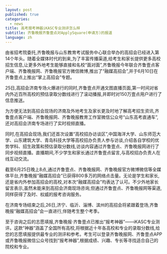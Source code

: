 ```yaml
---
layout: post
published: true
categories:
  - news
title: 高考报考神器iKASC专业测评怎么样
subtitle: 齐鲁晚报齐鲁壹点对ApplySquare(申请方)的报道
language: zh
---
```

由省招考院委托,齐鲁晚报与山东教育考试服务中心联合举办的高招会已经进入第14个年头。随着全媒体时代的到来,为了丰富传播渠道,给考生和家长提供更多高校招生信息,让更多外地考生能够直接和名校“面对面”,齐鲁晚报今年联合齐鲁壹点客户端、齐鲁晚报网、齐鲁晚报官方微信微博,推出了“融媒高招会”,并于6月10日在齐鲁壹点上推出“掌上高招会”专题。
 
25日,高招会济南专场火爆进行的同时,齐鲁壹点开通文图直播页面,第一时间对省内外近百所高校的预估录取分数线进行了滚动播报,并即时对150万壹点用户进行了信息推送。
 
为方便无法到高招会现场的济南及外地考生及家长更及时地了解高考招生资讯,齐鲁壹点客户端、齐鲁晚报网、齐鲁晚报教育工作室微信公众号“山东高考直通车”,还对高招会济南专场进行了实时视频直播。
 
同时,在高招会现场,我们还首次设置“高校招办访谈区”,中国海洋大学、山东师范大学、山东建筑大学、青岛科技大学等高校招办负责人参与访谈,介绍各自学校的优势学科、招生政策和预估录取分数线,访谈内容通过齐鲁壹点、齐鲁晚报网进行了同步视频直播。直播期间,不少学生和家长通过齐鲁壹点留言,与高校招办负责人在线互动交流。
 
截至6月25日晚上8点,通过齐鲁壹点、齐鲁晚报网、齐鲁晚报官方微博微信等全媒体平台,齐鲁晚报“融媒高招会”已获得800多万的网络点击量。无论是学生和家长,还是省内外参加高招会的高校,对本次“融媒高招会”均表达了认可。不少外地家长留言表示,虽然未能来到高招会济南现场咨询,但通过齐鲁壹点、齐鲁晚报网等渠道,同样获得了及时、权威的报考咨询服务。
 
在济南专场结束之后,26日,济宁、临沂、淄博、滨州的高招会将紧跟着登场,齐鲁晚报“融媒高招会”会一直进行,伴随考生整个考季。
 
 
至于咨询之后的志愿填报,齐鲁晚报·齐鲁壹点已推出“报考神器”——iKASC专业测评。这款“神器”涵盖了全国所有高校,将根据近十年各高校和专业的录取分数线,给您的志愿填报提供最专业的测评和参考。考生可以登录齐鲁晚报网、齐鲁壹点APP或齐鲁晚报微信公众号找到“报考神器”,根据成绩、兴趣、专长等寻找适合自己的院校和专业。
